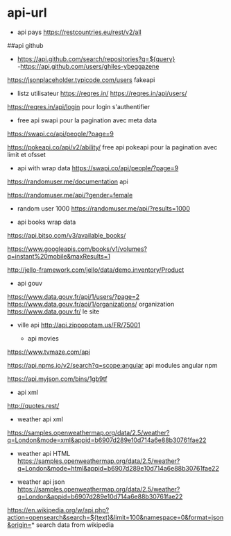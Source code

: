 # api-url

 - api pays
https://restcountries.eu/rest/v2/all         


##api github
- https://api.github.com/search/repositories?q=${query}  
-https://api.github.com/users/ghiles-ybeggazene




https://jsonplaceholder.typicode.com/users           fakeapi

 - listz utilisateur 
https://reqres.in/
https://reqres.in/api/users/      

https://reqres.in/api/login         pour  login s'authentifier



 - free api  swapi       pour la pagination   avec meta data  

https://swapi.co/api/people/?page=9          
 
https://pokeapi.co/api/v2/ability/             free api pokeapi     pour la pagination    avec limit et ofsset



 - api with wrap data 
https://swapi.co/api/people/?page=9      



https://randomuser.me/documentation   api 

https://randomuser.me/api/?gender=female

- random user 1000
https://randomuser.me/api/?results=1000   

- api  books  wrap data

https://api.bitso.com/v3/available_books/   



https://www.googleapis.com/books/v1/volumes?q=instant%20mobile&maxResults=1





http://jello-framework.com/jello/data/demo.inventory/Product






 - api  gouv

https://www.data.gouv.fr/api/1/users/?page=2                     
https://www.data.gouv.fr/api/1/organizations/                      organization
https://www.data.gouv.fr/                  le site 


- ville api 
http://api.zippopotam.us/FR/75001       

  - api   movies

https://www.tvmaze.com/api       


https://api.npms.io/v2/search?q=scope:angular              api  modules angular npm




https://api.myjson.com/bins/1gb9tf




- api xml 

http://quotes.rest/


- weather   api  xml 

https://samples.openweathermap.org/data/2.5/weather?q=London&mode=xml&appid=b6907d289e10d714a6e88b30761fae22




- weather     api     HTML
https://samples.openweathermap.org/data/2.5/weather?q=London&mode=html&appid=b6907d289e10d714a6e88b30761fae22



- weather    api   json
https://samples.openweathermap.org/data/2.5/weather?q=London&appid=b6907d289e10d714a6e88b30761fae22



https://en.wikipedia.org/w/api.php?action=opensearch&search=${text}&limit=100&namespace=0&format=json&origin=*     search data from wikipedia 
